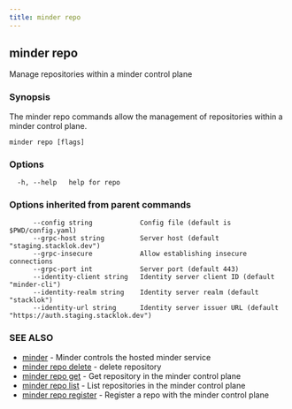 ```yaml
---
title: minder repo
---
```

## minder repo

Manage repositories within a minder control plane

### Synopsis

The minder repo commands allow the management of repositories within a 
minder control plane.

```
minder repo [flags]
```

### Options

```
  -h, --help   help for repo
```

### Options inherited from parent commands

```
      --config string            Config file (default is $PWD/config.yaml)
      --grpc-host string         Server host (default "staging.stacklok.dev")
      --grpc-insecure            Allow establishing insecure connections
      --grpc-port int            Server port (default 443)
      --identity-client string   Identity server client ID (default "minder-cli")
      --identity-realm string    Identity server realm (default "stacklok")
      --identity-url string      Identity server issuer URL (default "https://auth.staging.stacklok.dev")
```

### SEE ALSO

* [minder](minder.md)	 - Minder controls the hosted minder service
* [minder repo delete](minder_repo_delete.md)	 - delete repository
* [minder repo get](minder_repo_get.md)	 - Get repository in the minder control plane
* [minder repo list](minder_repo_list.md)	 - List repositories in the minder control plane
* [minder repo register](minder_repo_register.md)	 - Register a repo with the minder control plane

